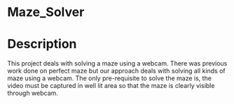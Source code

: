 # Maze_Solver

# Description  
  
This project deals with solving a maze using a webcam. There was previous work done on perfect maze but our approach deals with solving all kinds of maze using a webcam. The only pre-requisite to solve the maze is, the video must be captured in well lit area so that the maze is clearly visible through webcam.
